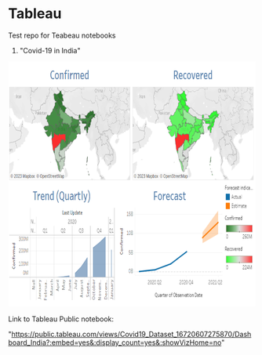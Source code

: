 # Tableau
Test repo for Teabeau notebooks

1. "Covid-19 in India"

<p align="center">
<img src="https://github.com/maneesh51/Tableau/blob/main/Covid19_India.PNG" width="700" height="500">
</p>


Link to Tableau Public notebook:

"https://public.tableau.com/views/Covid19_Dataset_16720607275870/Dashboard_India?:embed=yes&:display_count=yes&:showVizHome=no"
